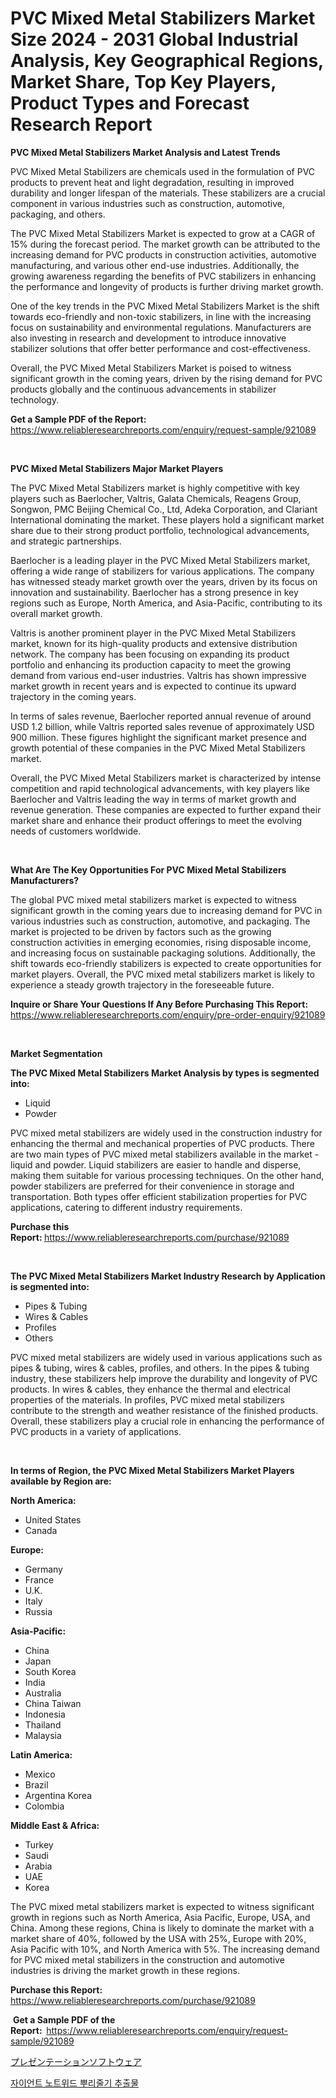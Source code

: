 <p><h1>PVC Mixed Metal Stabilizers Market Size 2024 - 2031 Global Industrial Analysis, Key Geographical Regions, Market Share, Top Key Players, Product Types and Forecast Research Report</h1></p><p><strong>PVC Mixed Metal Stabilizers Market Analysis and Latest Trends</strong></p>
<p><p>PVC Mixed Metal Stabilizers are chemicals used in the formulation of PVC products to prevent heat and light degradation, resulting in improved durability and longer lifespan of the materials. These stabilizers are a crucial component in various industries such as construction, automotive, packaging, and others.</p><p>The PVC Mixed Metal Stabilizers Market is expected to grow at a CAGR of 15% during the forecast period. The market growth can be attributed to the increasing demand for PVC products in construction activities, automotive manufacturing, and various other end-use industries. Additionally, the growing awareness regarding the benefits of PVC stabilizers in enhancing the performance and longevity of products is further driving market growth.</p><p>One of the key trends in the PVC Mixed Metal Stabilizers Market is the shift towards eco-friendly and non-toxic stabilizers, in line with the increasing focus on sustainability and environmental regulations. Manufacturers are also investing in research and development to introduce innovative stabilizer solutions that offer better performance and cost-effectiveness.</p><p>Overall, the PVC Mixed Metal Stabilizers Market is poised to witness significant growth in the coming years, driven by the rising demand for PVC products globally and the continuous advancements in stabilizer technology.</p></p>
<p><strong>Get a Sample PDF of the Report:&nbsp;</strong> <a href="https://www.reliableresearchreports.com/enquiry/request-sample/921089">https://www.reliableresearchreports.com/enquiry/request-sample/921089</a></p>
<p>&nbsp;</p>
<p><strong>PVC Mixed Metal Stabilizers Major Market Players</strong></p>
<p><p>The PVC Mixed Metal Stabilizers market is highly competitive with key players such as Baerlocher, Valtris, Galata Chemicals, Reagens Group, Songwon, PMC Beijing Chemical Co., Ltd, Adeka Corporation, and Clariant International dominating the market. These players hold a significant market share due to their strong product portfolio, technological advancements, and strategic partnerships.</p><p>Baerlocher is a leading player in the PVC Mixed Metal Stabilizers market, offering a wide range of stabilizers for various applications. The company has witnessed steady market growth over the years, driven by its focus on innovation and sustainability. Baerlocher has a strong presence in key regions such as Europe, North America, and Asia-Pacific, contributing to its overall market growth.</p><p>Valtris is another prominent player in the PVC Mixed Metal Stabilizers market, known for its high-quality products and extensive distribution network. The company has been focusing on expanding its product portfolio and enhancing its production capacity to meet the growing demand from various end-user industries. Valtris has shown impressive market growth in recent years and is expected to continue its upward trajectory in the coming years.</p><p>In terms of sales revenue, Baerlocher reported annual revenue of around USD 1.2 billion, while Valtris reported sales revenue of approximately USD 900 million. These figures highlight the significant market presence and growth potential of these companies in the PVC Mixed Metal Stabilizers market.</p><p>Overall, the PVC Mixed Metal Stabilizers market is characterized by intense competition and rapid technological advancements, with key players like Baerlocher and Valtris leading the way in terms of market growth and revenue generation. These companies are expected to further expand their market share and enhance their product offerings to meet the evolving needs of customers worldwide.</p></p>
<p>&nbsp;</p>
<p><strong>What Are The Key Opportunities For PVC Mixed Metal Stabilizers Manufacturers?</strong></p>
<p><p>The global PVC mixed metal stabilizers market is expected to witness significant growth in the coming years due to increasing demand for PVC in various industries such as construction, automotive, and packaging. The market is projected to be driven by factors such as the growing construction activities in emerging economies, rising disposable income, and increasing focus on sustainable packaging solutions. Additionally, the shift towards eco-friendly stabilizers is expected to create opportunities for market players. Overall, the PVC mixed metal stabilizers market is likely to experience a steady growth trajectory in the foreseeable future.</p></p>
<p><strong>Inquire or Share Your Questions If Any Before Purchasing This Report:</strong> <a href="https://www.reliableresearchreports.com/enquiry/pre-order-enquiry/921089">https://www.reliableresearchreports.com/enquiry/pre-order-enquiry/921089</a></p>
<p>&nbsp;</p>
<p><strong>Market Segmentation</strong></p>
<p><strong>The PVC Mixed Metal Stabilizers Market Analysis by types is segmented into:</strong></p>
<p><ul><li>Liquid</li><li>Powder</li></ul></p>
<p><p>PVC mixed metal stabilizers are widely used in the construction industry for enhancing the thermal and mechanical properties of PVC products. There are two main types of PVC mixed metal stabilizers available in the market - liquid and powder. Liquid stabilizers are easier to handle and disperse, making them suitable for various processing techniques. On the other hand, powder stabilizers are preferred for their convenience in storage and transportation. Both types offer efficient stabilization properties for PVC applications, catering to different industry requirements.</p></p>
<p><strong>Purchase this Report:&nbsp;</strong><a href="https://www.reliableresearchreports.com/purchase/921089">https://www.reliableresearchreports.com/purchase/921089</a></p>
<p>&nbsp;</p>
<p><strong>The PVC Mixed Metal Stabilizers Market Industry Research by Application is segmented into:</strong></p>
<p><ul><li>Pipes & Tubing</li><li>Wires & Cables</li><li>Profiles</li><li>Others</li></ul></p>
<p><p>PVC mixed metal stabilizers are widely used in various applications such as pipes & tubing, wires & cables, profiles, and others. In the pipes & tubing industry, these stabilizers help improve the durability and longevity of PVC products. In wires & cables, they enhance the thermal and electrical properties of the materials. In profiles, PVC mixed metal stabilizers contribute to the strength and weather resistance of the finished products. Overall, these stabilizers play a crucial role in enhancing the performance of PVC products in a variety of applications.</p></p>
<p>&nbsp;</p>
<p><strong>In terms of Region, the PVC Mixed Metal Stabilizers Market Players available by Region are:</strong></p>
<p>
    <p> <strong> North America: </strong>
        <ul>
            <li>United States</li>
            <li>Canada</li>
        </ul>
        </p> 
    <p> <strong> Europe: </strong>
        <ul>
            <li>Germany</li>
            <li>France</li>
            <li>U.K.</li>
            <li>Italy</li>
            <li>Russia</li>
        </ul>
        </p> 
    <p> <strong> Asia-Pacific: </strong>
        <ul>
            <li>China</li>
            <li>Japan</li>
            <li>South Korea</li>
            <li>India</li>
            <li>Australia</li>
            <li>China Taiwan</li>
            <li>Indonesia</li>
            <li>Thailand</li>
            <li>Malaysia</li>
        </ul>
        </p> 
    <p> <strong> Latin America: </strong>
        <ul>
            <li>Mexico</li>
            <li>Brazil</li>
            <li>Argentina Korea</li>
            <li>Colombia</li>
        </ul>
        </p> 
    <p> <strong> Middle East & Africa: </strong>
        <ul>
            <li>Turkey</li>
            <li>Saudi</li>
            <li>Arabia</li>
            <li>UAE</li>
            <li>Korea</li>
        </ul>
    </p>
    </p>
<p><p>The PVC mixed metal stabilizers market is expected to witness significant growth in regions such as North America, Asia Pacific, Europe, USA, and China. Among these regions, China is likely to dominate the market with a market share of 40%, followed by the USA with 25%, Europe with 20%, Asia Pacific with 10%, and North America with 5%. The increasing demand for PVC mixed metal stabilizers in the construction and automotive industries is driving the market growth in these regions.</p></p>
<p><strong>Purchase this Report: </strong><a href="https://www.reliableresearchreports.com/purchase/921089">https://www.reliableresearchreports.com/purchase/921089</a></p>
<p>&nbsp;<strong>Get a Sample PDF of the Report:&nbsp;&nbsp;</strong><a href="https://www.reliableresearchreports.com/enquiry/request-sample/921089">https://www.reliableresearchreports.com/enquiry/request-sample/921089</a></p>
<p><strong></strong></p>
<p><p><a href="https://github.com/mreklxf44233/Market-Research-Report-List-1/blob/main/4501464194406.md">プレゼンテーションソフトウェア</a></p><p><a href="https://github.com/oajzkywllm460/Market-Research-Report-List-1/blob/main/3888545194130.md">자이언트 노트위드 뿌리줄기 추출물</a></p></p>